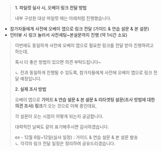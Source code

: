 > **1. 파일럿 실사 시, 오베이 링크 전달 방법**
> 
> 내부 구성원 대상 파일럿 때는 아래처럼 진행했습니다.

-   참가자들에게 사전에 오베이 앱으로 링크 전달 (가이드 & 연습 설문 & 본 설문)
-   인터뷰 시 링크 눌러서 사전세팅~본설문까지 진행 (약 1시간 소요)

> 이번에도 동일하게 사전에 오베이 앱으로 필요한 링크를 전달 받아 진행하려고 하는데,
> 
> 혹시 더 좋은 방법이 있으면 의견 부탁드립니다~
> 
> ㄴ 전과 동일하게 진행될 수 있도록, 참가자들에게 사전에 오베이 앱으로 링크 전달 예정입니다.  
>   
>   
> 
> **2. 실제 조사 방법**
> 
> 오베이 앱으로 **가이드 & 연습 설문 & 본 설문 & 리타겟팅 설문(조사 방법에 대한 의견 조사) 링크**가 오는 것으로 이해 중인데요,
> 
> 각 설문이 오는 시점이 어떻게 되는지 궁금합니다.
> 
> 대략적인 날짜도 같이 표기해주시면 감사하겠습니다. 
> 
> ex - 12월 6일~12일(실사 일정) : 가이드 & 연습 설문 & 본 설문 발송  
> ㄴ 각각의 링크 전달 일정은 정리하여 공유드리겠습니다.